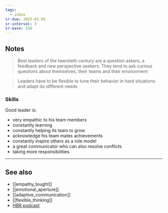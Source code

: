 ```yaml
---
tags:
  - inbox
sr-due: 2025-01-05
sr-interval: 3
sr-ease: 250
---
```

## Notes

> Best leaders of the twentieth century are a question askers, a feedback and new perspective seekers. They tend to ask curious questions about themselves, their teams and their environment

> Leaders have to be flexible to tune their behavior in hard situations and adapt do different needs
### Skills
Good leader is:
- very empathic to his team members
- constantly learning
- constantly helping its team to grow
- acknowledge his team mates achievements
- constantly inspire others as a role model
- a great communicator who can also resolve conflicts
- taking more responsibilities

---
## See also
- [[empathy_tought]]
- [[emotional_aperture]]
- [[adaptive_communication]]
- [[flexible_thinking]]
- [HBR podcast](https://hbr.org/2024/10/6-essential-leadership-skills-and-how-to-develop-them)